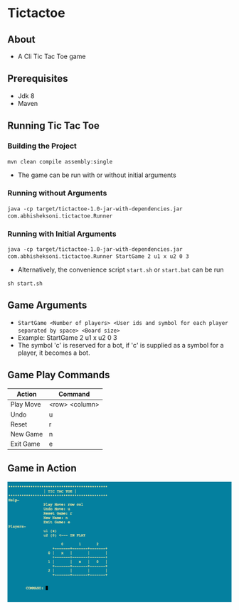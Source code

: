 # Tictactoe

## About

* A Cli Tic Tac Toe game

## Prerequisites

* Jdk 8
* Maven

## Running Tic Tac Toe

### Building the Project

```console
mvn clean compile assembly:single
```

* The game can be run with or without initial arguments

### Running without Arguments

```console
java -cp target/tictactoe-1.0-jar-with-dependencies.jar com.abhisheksoni.tictactoe.Runner
```

### Running with Initial Arguments
```console
java -cp target/tictactoe-1.0-jar-with-dependencies.jar com.abhisheksoni.tictactoe.Runner StartGame 2 u1 x u2 0 3
```

* Alternatively, the convenience script `start.sh` or `start.bat` can be run

```console
sh start.sh
```

## Game Arguments

* `StartGame <Number of players> <User ids and symbol for each player separated by space> <Board size>`
* Example: StartGame 2 u1 x u2 0 3
* The symbol 'c' is reserved for a bot, if 'c' is supplied as a symbol for a player, it becomes a bot.

## Game Play Commands

| Action    | Command          |
|-----------|------------------|
| Play Move | \<row> \<column> |
| Undo      | u                |
| Reset     | r                |
| New Game  | n                |
| Exit Game | e                |

## Game in Action

![](src/main/resources/screenshot.png)
